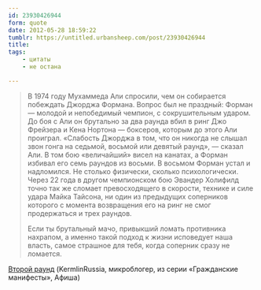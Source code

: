 ```yaml
---
id: 23930426944
form: quote
date: 2012-05-28 18:59:22
tumblr: https://untitled.urbansheep.com/post/23930426944
title: 
tags:
    - цитаты
    - не остана

---
```


<blockquote>
<p>В 1974 году Мухаммеда Али спросили, чем он собирается побеждать Джорджа Формана. Вопрос был не праздный: Форман — молодой и непобедимый чемпион, с сокрушительным ударом. До боя с Али он брутально за два раунда вбил в ринг Джо Фрейзера и Кена Нортона — боксеров, которым до этого Али проиграл. «Слабость Джорджа в том, что он никогда не слышал звон гонга на седьмой, восьмой или девятый раунд», — сказал Али. В том бою «величайший» висел на канатах, а Форман избивал его семь раундов из восьми. В восьмом Форман устал и надломился. Не столько физически, сколько психологически. Через 22 года в другом чемпионском бою Эвандер Холифилд точно так же сломает превосходящего в скорости, технике и силе удара Майка Тайсона, ни один из предыдущих соперников которого с момента возвращения его на ринг не смог продержаться и трех раундов.</p>

<p>Если ты брутальный мачо, привыкший ломать противника нахрапом, а именно такой подход к жизни исповедует наша власть, самое страшное для тебя, когда соперник сразу не ломается.</p>
</blockquote>

<a href="http://www.afisha.ru/article/kermlinrussia/">Второй раунд</a> (KermlinRussia, микроблогер, из серии «Гражданские манифесты», Афиша)
